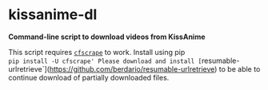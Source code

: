 # kissanime-dl
**Command-line script to download videos from KissAnime**

This script requires [`cfscrape`](https://github.com/Anorov/cloudflare-scrape) to work. Install using pip  
`pip install -U cfscrape'
Please download and install [`resumable-urlretrieve`](https://github.com/berdario/resumable-urlretrieve) to
be able to continue download of partially downloaded files.
